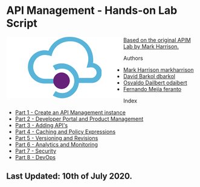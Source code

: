 # API Management - Hands-on Lab Script

<img style="float: left;" src="Images/APIM.png">


[Based on the original APIM Lab by Mark Harrison.](https://github.com/markharrison/Lab_APIM)

Authors
- [Mark Harrison markharrison](http://github.com/markharrison)
- [David Barkol dbarkol](https://github.com/dbarkol)
- [Osvaldo Dailbert odaibert](https://github.com/odaibert)
- [Fernando Mejía feranto](https://github.com/feranto)


Index
- [Part 1 - Create an API Management instance](apimanagement-1.md)
- [Part 2 - Developer Portal and Product Management](apimanagement-2.md)
- [Part 3 - Adding API's](apimanagement-3.md)
- [Part 4 - Caching and Policy Expressions](apimanagement-4.md)
- [Part 5 - Versioning and Revisions](apimanagement-5.md)
- [Part 6 - Analytics and Monitoring](apimanagement-6.md)
- [Part 7 - Security](apimanagement-7.md)
- [Part 8 - DevOps](apimanagement-8.md)


Last Updated: 10th of July 2020. 
---
